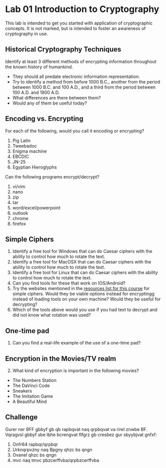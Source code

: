 # Lab 01 Introduction to Cryptography

This lab is intended to get you started with application of cryptographic concepts. It is not marked, but is intended to foster an awareness of cryptography in use.

## Historical Cryptography Techniques
Identify at least 3 different methods of encrypting information throughout the known history of humankind.
   * They should all predate electronic information representation.
   * Try to identify a method from before 1000 B.C., another from the period between 1000 B.C. and 100 A.D., and a third from the period between 100 A.D. and 1900 A.D.
   * What differences are there between them?
   * Would any of them be useful today?

## Encoding vs. Encrypting
For each of the following, would you call it encoding or encrypting?
1. Pig Latin
1. Tweebadoc
1. Enigma machine
1. EBCDIC
1. JN-25
1. Egyptian Hieroglyphs

Can the following programs encrypt/decrypt?
1. vi/vim
1. nano
1. zip
1. tar
1. word/excel/powerpoint
1. outlook
1. chrome
1. firefox

## Simple Ciphers
1. Identify a free tool for Windows that can do Caesar ciphers with the ability to control how much to rotate the text.
1. Identify a free tool for MacOSX that can do Caesar ciphers with the ability to control how much to rotate the text.
1. Identify a free tool for Linux that can do Caesar ciphers with the ability to control how much to rotate the text.
1. Can you find tools for these that work on IOS/Android?
1. Try the websites mentioned in the [resources list for this course](../) for simple ciphers. Would they be viable options instead for encryptingg instead of loading tools on your own machine? Would they be useful for decrypting?
1. Which of the tools above would you use if you had text to decrypt and did not know what rotation was used?

## One-time pad
1. Can you find a real-life example of the use of a one-time pad?

## Encryption in the Movies/TV realm
2. What kind of encryption is important in the following movies?
  * The Numbers Station
  * The DaVinci Code
  * Sneakers
  * The Imitation Game
  * A Beautiful Mind

## Challenge
Gurer ner BFF gbbyf gb qb rapbqvat naq qrpbqvat va rirel znwbe BF. Vqragvsl gbbyf sbe lbhe bcrengvat flfgrz gb cresbez gur sbyybjvat gnfxf:

1. Onfr64 rapbqr/qrpbqr
1. Urknqrpvzny naq Bpgny qhzc bs qngn
1. Ovanel qhzc bs qngn
1. mvc naq tmvc pbzcerffvba/qrpbzcerffvba
